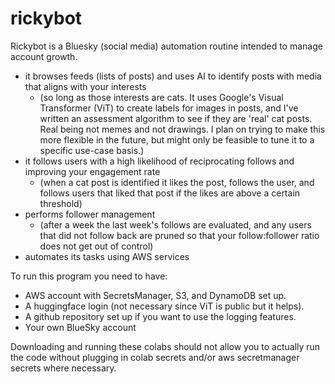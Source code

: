 # rickybot
Rickybot is a Bluesky (social media) automation routine intended to manage account growth.

* it browses feeds (lists of posts) and uses AI to identify posts with media that aligns with your interests
  - (so long as those interests are cats. It uses Google's Visual Transformer (ViT) to create labels for images in posts, and I've written an assessment algorithm to see if they are 'real' cat posts. Real being not memes and not drawings. I plan on trying to make this more flexible in the future, but might only be feasible to tune it to a specific use-case basis.)
* it follows users with a high likelihood of reciprocating follows and improving your engagement rate
  - (when a cat post is identified it likes the post, follows the user, and follows users that liked that post if the likes are above a certain threshold)
* performs follower management
  - (after a week the last week's follows are evaluated, and any users that did not follow back are pruned so that your follow:follower ratio does not get out of control)
* automates its tasks using AWS services

To run this program you need to have: 
* AWS account with SecretsManager, S3, and DynamoDB set up.
* A huggingface login (not necessary since ViT is public but it helps).
* A github repository set up if you want to use the logging features.
* Your own BlueSky account
  
Downloading and running these colabs should not allow you to actually run the code without plugging in colab secrets and/or aws secretmanager secrets where necessary. 
